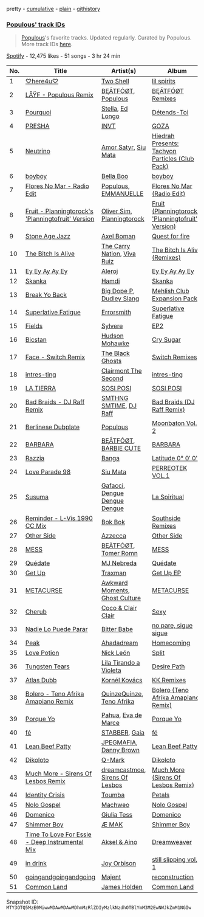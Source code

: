 pretty - [cumulative](/playlists/cumulative/37i9dQZF1DWWye7T9y0Pwf.md) - [plain](/playlists/plain/37i9dQZF1DWWye7T9y0Pwf) - [githistory](https://github.githistory.xyz/mackorone/spotify-playlist-archive/blob/main/playlists/plain/37i9dQZF1DWWye7T9y0Pwf)

### [Populous' track IDs](https://open.spotify.com/playlist/37i9dQZF1DWWye7T9y0Pwf)

> <a href="spotify:artist:5Uy8Skuxzxf38jMDTndKIU">Populous</a>'s favorite tracks\. Updated regularly\. Curated by Populous\. More track IDs <a href="spotify:genre:track\_id">here</a>.

[Spotify](https://open.spotify.com/user/spotify) - 12,475 likes - 51 songs - 3 hr 24 min

| No. | Title | Artist(s) | Album | Length |
|---|---|---|---|---|
| 1 | [♡here4u♡](https://open.spotify.com/track/44KLFClKb2kuQ5rOffSKqG) | [Two Shell](https://open.spotify.com/artist/4mcHKwboFDmpDBQ4fiOrf3) | [lil spirits](https://open.spotify.com/album/1qSGvtNStL6ELifn51W1va) | 3:16 |
| 2 | [LĀŸF \- Populous Remix](https://open.spotify.com/track/4g6EgaPqsjjXCOORdluqxP) | [BĘÃTFÓØT](https://open.spotify.com/artist/2d9UgZFb4N4JSmq1B3D42P), [Populous](https://open.spotify.com/artist/5Uy8Skuxzxf38jMDTndKIU) | [BĘÃTFÓØT Remixes](https://open.spotify.com/album/72PvyITk8VPI6KrCMjpSOC) | 4:42 |
| 3 | [Pourquoi](https://open.spotify.com/track/1pd0CVkbOs0raP7B4bfRb9) | [Stella](https://open.spotify.com/artist/5w3hiAOQKr9glXE15H4A6e), [Ed Longo](https://open.spotify.com/artist/3nqWfkB8tEeGxqYgwzg6U4) | [Détends\-Toi](https://open.spotify.com/album/6OlWZuO3iT7RbhcmqPCbCK) | 5:31 |
| 4 | [PRESHA](https://open.spotify.com/track/2kli67zOrxutDpkEYmxNsL) | [INVT](https://open.spotify.com/artist/7iS41tYQBUyJsZYcxCse0D) | [GOZA](https://open.spotify.com/album/3QCwT3T75m3gFouT4fEZPi) | 4:29 |
| 5 | [Neutrino](https://open.spotify.com/track/7cNRGgkyMrW7TxNYK4lQEr) | [Amor Satyr](https://open.spotify.com/artist/3OSzUMBfUgBgJ23gVEqsIX), [Siu Mata](https://open.spotify.com/artist/2WMLjK6jO6LHnOSqlNyabM) | [Hiedrah Presents: Tachyon Particles \(Club Pack\)](https://open.spotify.com/album/5x5IpCSIexnEPDo9NxLreX) | 4:14 |
| 6 | [boyboy](https://open.spotify.com/track/4nPxslqyW55H8Mye6bAXle) | [Bella Boo](https://open.spotify.com/artist/1Rwokb27xxRMZC0zWA8i6C) | [boyboy](https://open.spotify.com/album/5KWyMPo5dvb1CCikTcBiEs) | 3:43 |
| 7 | [Flores No Mar \- Radio Edit](https://open.spotify.com/track/7Bi5S5rbQIGe57Ckq95AR1) | [Populous](https://open.spotify.com/artist/5Uy8Skuxzxf38jMDTndKIU), [EMMANUELLE](https://open.spotify.com/artist/1C2Gz0VQuVWtaLWd54ujI5) | [Flores No Mar \(Radio Edit\)](https://open.spotify.com/album/13pN5e0Jmu4CiQFJPHLJ4S) | 4:23 |
| 8 | [Fruit \- Planningtorock's 'Planningtofruit' Version](https://open.spotify.com/track/1SxBgpXcOIlTil9D5Ej0Te) | [Oliver Sim](https://open.spotify.com/artist/4KDu9uqzqseVCpQXMa8Pvm), [Planningtorock](https://open.spotify.com/artist/7qHOphlWaJrfFa0BqpayDG) | [Fruit \(Planningtorock's 'Planningtofruit' Version\)](https://open.spotify.com/album/29vN06x1mgrQGxGvozqX4b) | 3:52 |
| 9 | [Stone Age Jazz](https://open.spotify.com/track/4VOAhJxZJGxR9VRVOjXZ93) | [Axel Boman](https://open.spotify.com/artist/59qo8jHDlC1i30HVjQQW3O) | [Quest for fire](https://open.spotify.com/album/51Eh5swWIzptOHAJmuYkvL) | 5:56 |
| 10 | [The Bitch Is Alive](https://open.spotify.com/track/5cCAZNjDmEB8lAKw2NL8zZ) | [The Carry Nation](https://open.spotify.com/artist/0PDEs0724hDGxKb5vD5hj1), [Viva Ruiz](https://open.spotify.com/artist/40K5S5VsnkBmcW1SnpFKJz) | [The Bitch Is Alive \(Remixes\)](https://open.spotify.com/album/2bO5l6QBFStEVKnsApcPAg) | 7:24 |
| 11 | [Ey Ey Ay Ay Ey](https://open.spotify.com/track/1u9EsSivxOyR10WaxgLbry) | [Aleroj](https://open.spotify.com/artist/54m3plxbB6d8a0oIADRAgh) | [Ey Ey Ay Ay Ey](https://open.spotify.com/album/0DtNGAydyAu90RRQQlI5By) | 3:40 |
| 12 | [Skanka](https://open.spotify.com/track/3M2l5Rh3qLjHzgVEWbyAbZ) | [Hamdi](https://open.spotify.com/artist/7vvicoei9BbKpZix8qSeLg) | [Skanka](https://open.spotify.com/album/6VdZkGxkcdhZebv9u7solf) | 3:41 |
| 13 | [Break Yo Back](https://open.spotify.com/track/6pdepF31z4gbzRyhMKgNyW) | [Big Dope P](https://open.spotify.com/artist/0eebKLG13kCWzqNI1LItJe), [Dudley Slang](https://open.spotify.com/artist/4Eei4hah8PwbKYcGkXcdEk) | [Mehlish Club Expansion Pack](https://open.spotify.com/album/1aaHx7lKZ6cIzlqJiQm6ag) | 3:06 |
| 14 | [Superlative Fatigue](https://open.spotify.com/track/2qrgd42yEdGFGtxg7TGaZN) | [Errorsmith](https://open.spotify.com/artist/0GBfmQlQSoO1OBxO8Y73vB) | [Superlative Fatigue](https://open.spotify.com/album/75T1MpAUzvz3iQusfC020o) | 4:56 |
| 15 | [Fields](https://open.spotify.com/track/3WImMeTIZTaiR97gWBpj9P) | [Sylvere](https://open.spotify.com/artist/6Uaezuj0rByRvQHRujnBcp) | [EP2](https://open.spotify.com/album/4XP6KUd1NFueLjtBmFPTwf) | 2:44 |
| 16 | [Bicstan](https://open.spotify.com/track/2xye1raSO8KLUD6DiX8DEW) | [Hudson Mohawke](https://open.spotify.com/artist/6olWbKW2VLhFCHfOi0iEDb) | [Cry Sugar](https://open.spotify.com/album/5J2NqsDqtVGCqb0bqQf3RU) | 4:45 |
| 17 | [Face \- Switch Remix](https://open.spotify.com/track/0CdgeovgwEjDFI2rHrBkZn) | [The Black Ghosts](https://open.spotify.com/artist/6j0sVXUMU7BEZZ5cfEwjkq) | [Switch Remixes](https://open.spotify.com/album/4McmUjehvx3ayzIrmqEBVL) | 5:46 |
| 18 | [intres\-ting](https://open.spotify.com/track/4Zsk0wRmvyY50mr1RmBIS8) | [Clairmont The Second](https://open.spotify.com/artist/2FtWl97A21W2V0urMwaWn7) | [intres\-ting](https://open.spotify.com/album/5pi4G7MK5UPVYV4lc2DuS1) | 2:17 |
| 19 | [LA TIERRA](https://open.spotify.com/track/3iJpX8quuenCgK0SxEbjvL) | [SOSI POSI](https://open.spotify.com/artist/7cP5C4mXhZE75ubOdiqEtD) | [SOSI POSI](https://open.spotify.com/album/4mgo7mZkxydrxI9pu2bGil) | 4:22 |
| 20 | [Bad Braids \- DJ Raff Remix](https://open.spotify.com/track/2FlRuL1fBl6TAMcIQpzWy2) | [SMTHNG SMTIME](https://open.spotify.com/artist/4Vzhy7WtPwLvSLiODbBaRW), [DJ Raff](https://open.spotify.com/artist/1yBSX25jjXRF6KqAKGygy2) | [Bad Braids \(DJ Raff Remix\)](https://open.spotify.com/album/4pXCWCVWINiwA7HhsuauRA) | 3:47 |
| 21 | [Berlinese Dubplate](https://open.spotify.com/track/0skyqV0o1mXyPW7lWeDWBQ) | [Populous](https://open.spotify.com/artist/5Uy8Skuxzxf38jMDTndKIU) | [Moonbaton Vol\. 2](https://open.spotify.com/album/2X8xapDDvIYUycnSwPrX7I) | 4:28 |
| 22 | [BARBARA](https://open.spotify.com/track/5bej1McoTYoNb62q4Q0aZG) | [BĘÃTFÓØT](https://open.spotify.com/artist/2d9UgZFb4N4JSmq1B3D42P), [BARBIE CUTE](https://open.spotify.com/artist/6us2EicHJKeCf5v6gluiWL) | [BARBARA](https://open.spotify.com/album/53DMvKDQuFBKSvUxrmiFm0) | 3:05 |
| 23 | [Razzia](https://open.spotify.com/track/0KCtaHwmac5CbyzYsiuVkJ) | [Banga](https://open.spotify.com/artist/00JYiJ5dIlaJ9gzyKffr8P) | [Latitude 0° 0′ 0″](https://open.spotify.com/album/4YcpKIocW4QxmSwquVqH66) | 3:36 |
| 24 | [Love Parade 98](https://open.spotify.com/track/2iTHLb5it0WNDJHItG8zTl) | [Siu Mata](https://open.spotify.com/artist/2WMLjK6jO6LHnOSqlNyabM) | [PERREOTEK VOL.1](https://open.spotify.com/album/3FLc1xiK9uFF24wrBguiZq) | 4:54 |
| 25 | [Susuma](https://open.spotify.com/track/6u3knmnWDBULKFW08Qsx4m) | [Gafacci](https://open.spotify.com/artist/72qc1S2CYJyPc1vpTBDJfG), [Dengue Dengue Dengue](https://open.spotify.com/artist/4dNjJV9AjGqHzkZualfhnG) | [La Spiritual](https://open.spotify.com/album/4xtFfDbcrLVDVkO7nSEyrg) | 3:40 |
| 26 | [Reminder \- L\-Vis 1990 CC Mix](https://open.spotify.com/track/1squQIQHpOo4SI7YxyqxPD) | [Bok Bok](https://open.spotify.com/artist/2qUNVIgjpwhQ3gGpM1Nrok) | [Southside Remixes](https://open.spotify.com/album/76VO2q9sxHgk1pQ9J8gOyA) | 5:39 |
| 27 | [Other Side](https://open.spotify.com/track/6gLDnzjpM0AwOeh9NmmHE0) | [Azzecca](https://open.spotify.com/artist/2k5DY2QDU3kBi5DX7OQlWj) | [Other Side](https://open.spotify.com/album/58HGBPnIEFhg9y7BbLqmKc) | 4:04 |
| 28 | [MESS](https://open.spotify.com/track/5cAzAiQu3AXYPVC4LrGiph) | [BĘÃTFÓØT](https://open.spotify.com/artist/2d9UgZFb4N4JSmq1B3D42P), [Tomer Romn](https://open.spotify.com/artist/68sa1dK46J1YTCo5dNOxB5) | [MESS](https://open.spotify.com/album/3btk1qT5gb7lNGAmZWXmzT) | 2:26 |
| 29 | [Quédate](https://open.spotify.com/track/4jxWAYRsa7Gshx1a1eY3cQ) | [MJ Nebreda](https://open.spotify.com/artist/1h6b4y2ObngnFpgEwry7Fy) | [Quédate](https://open.spotify.com/album/7an3UboNMfILI1SL0Yopsf) | 3:43 |
| 30 | [Get Up](https://open.spotify.com/track/6keFRZPynp0vF8QqfOGfgR) | [Traxman](https://open.spotify.com/artist/0KyFKunOclAI5jah1T55lh) | [Get Up EP](https://open.spotify.com/album/0ZtRqVFGSFXnTtzJTKp1pH) | 5:13 |
| 31 | [METACURSE](https://open.spotify.com/track/22UD2I40vDexjsB925wEEM) | [Awkward Moments](https://open.spotify.com/artist/7cOkx7Bfr5L9j5VVkOAWXW), [Ghost Culture](https://open.spotify.com/artist/4M6Kt4GVjpLYpygyNOHwdt) | [METACURSE](https://open.spotify.com/album/7DHK1O4rT7xHUtv3mM2S59) | 5:08 |
| 32 | [Cherub](https://open.spotify.com/track/5xNZSB7R9u4PRyK8Gnpl0h) | [Coco & Clair Clair](https://open.spotify.com/artist/5FkMS3KgG0cjiRm250NFTJ) | [Sexy](https://open.spotify.com/album/3KMEvR3Z94dD31r3CEyoiq) | 1:50 |
| 33 | [Nadie Lo Puede Parar](https://open.spotify.com/track/6bojZ3j4aNWe8kDrrzdtET) | [Bitter Babe](https://open.spotify.com/artist/59wTkFdKKx7y6z4PFfRGhW) | [no pare, sigue sigue](https://open.spotify.com/album/1aINkEC7oIT5OVJt1kdWGz) | 3:42 |
| 34 | [Peak](https://open.spotify.com/track/4ynNhvuTx1aVqi7HTzf2DB) | [Ahadadream](https://open.spotify.com/artist/3SvsaUFZZNgVZYKrcFgzWW) | [Homecoming](https://open.spotify.com/album/7bPPSzJsmrt0wBnvRQ0jzs) | 4:12 |
| 35 | [Love Potion](https://open.spotify.com/track/0SfYt5CDimIbJgluvzHj1O) | [Nick León](https://open.spotify.com/artist/3qOGTt4eTeEkCn3efhAGu2) | [Split](https://open.spotify.com/album/0ltM1qrSb6iUi6hCowCfNT) | 5:13 |
| 36 | [Tungsten Tears](https://open.spotify.com/track/6c6Ca3lJcigHoufkh6rdJr) | [Lila Tirando a Violeta](https://open.spotify.com/artist/1ZD9xcoRJKY4ldaV4UuAhx) | [Desire Path](https://open.spotify.com/album/4QMLBkfHh8ZrBLm3HGDx9V) | 3:34 |
| 37 | [Atlas Dubb](https://open.spotify.com/track/4sOVPsSuUE6DgBBI6Vkwf1) | [Kornél Kovács](https://open.spotify.com/artist/0Ij7th9uWcDVYNAIOn5W22) | [KK Remixes](https://open.spotify.com/album/0zNeD1abzRlN6QRRUazzNl) | 2:04 |
| 38 | [Bolero \- Teno Afrika Amapiano Remix](https://open.spotify.com/track/3p4zLaWK8pB171v7Cbme3U) | [QuinzeQuinze](https://open.spotify.com/artist/2SWMwDn0bu2QcXwBWznf5u), [Teno Afrika](https://open.spotify.com/artist/535j8kTYlICpOJWAQ3uQrp) | [Bolero \(Teno Afrika Amapiano Remix\)](https://open.spotify.com/album/2k5iHlPjxKOE4fOYSAh8eG) | 5:03 |
| 39 | [Porque Yo](https://open.spotify.com/track/2eqLgrPkcSTgCvxEtsymiz) | [Pahua](https://open.spotify.com/artist/4sZh7ibWAOiuDkEStJxHch), [Eva de Marce](https://open.spotify.com/artist/1UgwU7ChXfMkwH9t6ivW2E) | [Porque Yo](https://open.spotify.com/album/5AaUcL3YvlknHmRu6oeNXI) | 3:01 |
| 40 | [fé](https://open.spotify.com/track/2JEkShlUST3tZ93IwYV7QX) | [STABBER](https://open.spotify.com/artist/1eKwVaINKkLrCkOQFRVM6g), [Gaia](https://open.spotify.com/artist/3AVx3OBPIk4pJQllAXoVs1) | [fé](https://open.spotify.com/album/4DRvZ8m2mbstLA1SAD5XeA) | 2:45 |
| 41 | [Lean Beef Patty](https://open.spotify.com/track/1qbADMsKCFmu08MhWPTZpb) | [JPEGMAFIA](https://open.spotify.com/artist/6yJ6QQ3Y5l0s0tn7b0arrO), [Danny Brown](https://open.spotify.com/artist/7aA592KWirLsnfb5ulGWvU) | [Lean Beef Patty](https://open.spotify.com/album/5ee7NlaQZi5TYOXRghp04b) | 1:47 |
| 42 | [Dikoloto](https://open.spotify.com/track/234dhchexSPdPH9IIKrtQv) | [Q\-Mark](https://open.spotify.com/artist/1PINqStNpc48PWNAMDQpVj) | [Dikoloto](https://open.spotify.com/album/77O3b5ww0ENtUgZGdmej1m) | 4:04 |
| 43 | [Much More \- Sirens Of Lesbos Remix](https://open.spotify.com/track/0PCUemzH0X7WEx368KXxOi) | [dreamcastmoe](https://open.spotify.com/artist/05PeUup2zYw9VOGnaknbn9), [Sirens Of Lesbos](https://open.spotify.com/artist/18XyLuKeMMfkTNKTmc6yOU) | [Much More \(Sirens Of Lesbos Remix\)](https://open.spotify.com/album/1LMyPzNE17i9EstYeiZ7tV) | 2:58 |
| 44 | [Identity Crisis](https://open.spotify.com/track/5zz1KkMuqqx1clLltcWvDM) | [Toumba](https://open.spotify.com/artist/2BX3Brla1PKdsoIUg0HoaF) | [Petals](https://open.spotify.com/album/2dvdzQpXvoqeh8MShZupIy) | 3:42 |
| 45 | [Nolo Gospel](https://open.spotify.com/track/7KOocV5viVi8B7HQcefOhl) | [Machweo](https://open.spotify.com/artist/5Mr3g9Iu3I1jnGYi2ATlH3) | [Nolo Gospel](https://open.spotify.com/album/3dl5zMkrtqfqxO3xmzTExr) | 4:15 |
| 46 | [Domenico](https://open.spotify.com/track/2jvoUFy1ovw1q2kloUPBE1) | [Giulia Tess](https://open.spotify.com/artist/1DIRMEtLvteuZfHcKgwQX3) | [Domenico](https://open.spotify.com/album/0DhbY3VlbKpUABz7i6gUne) | 4:58 |
| 47 | [Shimmer Boy](https://open.spotify.com/track/3YFJuZcaC45GjDWRmfz1GT) | [Æ MAK](https://open.spotify.com/artist/2VQ0jNisT4VhPs41VGvvTX) | [Shimmer Boy](https://open.spotify.com/album/4PfTZjhBVlZgvJoUOKPJZM) | 3:37 |
| 48 | [Time To Love For Essie \- Deep Instrumental Mix](https://open.spotify.com/track/24vynq2EE34OxxcGPDu3mQ) | [Aksel & Aino](https://open.spotify.com/artist/4OC2ykcgmaj4XepHY1AEYO) | [Dreamweaver](https://open.spotify.com/album/32eUQjRViq4uOcIkbzy0Hz) | 4:29 |
| 49 | [in drink](https://open.spotify.com/track/4S0n4EjyfqdbVSGTPItnQQ) | [Joy Orbison](https://open.spotify.com/artist/0aIpJqqTLf683ojWREc5lg) | [still slipping vol\. 1](https://open.spotify.com/album/5atrOg1aO4d5KEcYo4UBIA) | 2:55 |
| 50 | [goingandgoingandgoing](https://open.spotify.com/track/2DXnB0HcwKGdJjnEOAqv5f) | [Majent](https://open.spotify.com/artist/6pTVLPzvYW3SvwfyjDxtXX) | [reconstruction](https://open.spotify.com/album/0CY9tBEi0xRDLW8L5FeaIl) | 2:10 |
| 51 | [Common Land](https://open.spotify.com/track/1GzMcuifCMSYlfYkGK3fYW) | [James Holden](https://open.spotify.com/artist/15e0X6NuMsVuHi7AZhcfyI) | [Common Land](https://open.spotify.com/album/6qfUGWERKWc8Q0Mcsh0CUr) | 5:21 |

Snapshot ID: `MTY3OTQ5MzE0MiwwMDAwMDAwMDhmMzRlZDIyMzlkNzdhOTBlYmM3M2EwNWJkZmM1NGIw`
